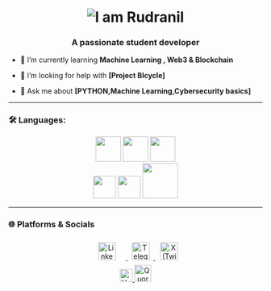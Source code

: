 <h1 align="center">
  <img src="https://readme-typing-svg.demolab.com?font=Fira+Code&pause=1000&color=65a812&center=true&vCenter=true&width=445&lines=Hi+%F0%9F%91%8B%2C+I'm+Rudranil" alt="I am Rudranil " />
</h1>
<h3 align="center">A passionate student developer </h3>

<!-- 🔭 I’m currently working on **Smart WASTE segregation  & Tourism boos INDIA**-->
- 🌱 I’m currently learning **Machine Learning , Web3 & Blockchain**
<!-- 👯 I’m looking to collaborate on **[Open source, projects, etc.]**-->
- 🤝 I’m looking for help with **[Project BIcycle]**
  
- 💬 Ask me about **[PYTHON,Machine Learning,Cybersecurity basics]**
<!--- ⚡ Fun fact: **[]**-->

---

### 🛠️ Languages:

<p align="center">
  <img src="https://assets.exercism.org/tracks/python.svg" style="height:50px;"/>
  <img src="https://assets.exercism.org/tracks/c.svg" style="height:50px";/>
  <img src="https://assets.exercism.org/tracks/cpp.svg" style="height:50px;"/>
  <br>
  <img src="https://www.mysql.com/common/logos/logo-mysql-170x115.png" style="height:45px"/>
  <img src ="https://assets.exercism.org/tracks/objective-c.svg" style="height:45px";/>
  <img src="https://www.futurewayinstitute.com/assets/images/category/category-04/html-css.png" style = "height:70px ; "/>
  
  
</p>

---

<!--### 📈 GitHub Stats

<p>
  <img src="https://github-readme-stats.vercel.app/api?username=rudranil5&show_icons=true&theme=radical" alt="rudranil5" />
  <img src="https://github-readme-stats.vercel.app/api/top-langs/?username=rudranil5&layout=compact&theme=radical" alt="rudranil5" />
</p>

---
-->
### 🌐 Platforms & Socials

<p align="center">
  <a href="https://linkedin.com/in/rudranil5" target="_blank" rel="noopener noreferrer">
    <img src="https://upload.wikimedia.org/wikipedia/commons/thumb/a/aa/LinkedIn_2021.svg/1920px-LinkedIn_2021.svg.png" alt="LinkedIn" style="height:35px; margin: 0 10px;padding:10 ;"/>
  </a>
  
  <a href="https://t.me/Rudranil_telegrambot" target="_blank" rel="noopener noreferrer">
    <img src="https://img.shields.io/badge/Telegram-2CA5E0?style=for-the-badge&logo=telegram&logoColor=white&labelColor=2CA5E0" alt="Telegram" style="height:35px; margin: 0 8px;"/>
  </a>
  
  <a href="https://twitter.com/Camerapid" target="_blank" rel="noopener noreferrer">
    <img src="https://img.shields.io/badge/x-1a1a1a?style=for-the-badge&logo=x&logoColor=white&labelColor=1a1a1a" alt="X (Twitter)" style="height:35px; margin: 0 10px;"/>
  </a>
<br>

  <a href="https://www.hackerrank.com/profile/rudranil5" target="_blank" rel="noopener">
    <img src="https://cdn.nwe.io/files/x/62/37/c30122710aaaf27ba163584f6194.png" alt="HackerRank" style="height:25px; background-color: white;">
  </a>
  
  <a href="https://bn.quora.com/camerapid" target="_blank" rel="noopener">
    <img src="https://upload.wikimedia.org/wikipedia/commons/9/91/Quora_logo_2015.svg" alt="Quora" style="height:33px;">
  </a>
  <br>
  
<!--
   <a href="https://exercism.org/profiles/rudranil5" target="_blank" rel="noopener">
    <img src="https://assets.exercism.org/assets/icons/exercism-with-logo-black-12752bd7fcf6862ba8ad7a2b75e21a9b2409d7fd.svg" alt="exercism" style="height:33px;">
  </a>
-->
  

</p>
